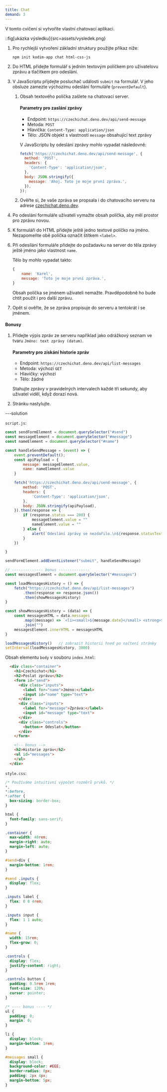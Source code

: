```yaml
---
title: Chat
demand: 3
---
```


V tomto cvičení si vytvoříte vlastní chatovací aplikaci.

::fig[ukázka výsledku]{src=assets/vysledek.png}

1.  Pro rychlejší vytvoření základní struktury použijte příkaz níže:

    ```bash
    npm init kodim-app chat html-css-js
    ```

1.  Do HTML přidejte formulář s jedním textovým políčkem pro uživatelovu zprávu a tlačítkem pro odeslání.

1.  V JavaScriptu přijdejte posluchač události `submit` na formulář. V jeho obsluze zamezte výchozímu odeslání formuláře (`preventDefault`).

    1.  Obsah textového políčka zašlete na chatovací server.

        #### Parametry pro zaslání zprávy

        - Endpoint: `https://czechichat.deno.dev/api/send-message`
        - Metoda: `POST`
        - Hlavička: `Content-Type: application/json`
        - Tělo: JSON objekt s vlastností `message` obsahující text zprávy

        V JavaScriptu by odeslání zprávy mohlo vypadat následovně:

        ```js
        fetch('https://czechichat.deno.dev/api/send-message', {
          method: 'POST',
          headers: {
            'Content-Type': 'application/json',
          },
          body: JSON.stringify({
            message: 'Ahoj. Toto je moje první zpráva.',
          }),
        });
        ```

    1.  Ověřte si, že vaše zpráva se propsala i do chatovacího serveru na adrese [czechichat.deno.dev](https://czechichat.deno.dev/).

1.  Po odeslání formuláře uživateli vymažte obsah políčka, aby měl prostor pro zprávu novou.

1.  K formuláři do HTML přidejte ještě jedno textové políčko na jméno. Nezapomeňte obě políčka označit štítkem `<label>`.

1.  Při odesílání formuláře přidejte do požadavku na server do těla zprávy ještě jméno jako vlastnost `name`.

    Tělo by mohlo vypadat takto:

    ```js
    {
    	name: 'Karel',
    	message: 'Toto je moje první zpráva.',
    }
    ```

    Obsah políčka se jménem uživateli nemažte. Pravděpodobně ho bude chtít použít i pro další zprávu.

1.  Opět si ověřte, že se zpráva propisuje do serveru a tentokrát i se jménem.

#### Bonusy

1.  Přidejte výpis zpráv ze serveru například jako odrážkový seznam ve tvaru `Jméno: text zprávy (datum)`.

    #### Parametry pro získání historie zpráv

    - Endpoint: `https://czechichat.deno.dev/api/list-messages`
    - Metoda: výchozí `GET`
    - Hlavičky: výchozí
    - Tělo: žádné

    Stahujte zprávy v pravidelných intervalech každé tři sekundy, aby uživatel viděl, když dorazí nová.

1.  Stránku nastylujte.

---solution

`script.js`:

```javascript
const sendFormElement = document.querySelector("#send")
const messageElement = document.querySelector("#message")
const nameElement = document.querySelector("#name")

const handleSendMessage = (event) => {
    event.preventDefault();
    const apiPayload = {
        message: messageElement.value,
        name: nameElement.value
    }

    fetch('https://czechichat.deno.dev/api/send-message', {
        method: 'POST',
        headers: {
            'Content-Type': 'application/json',
        },
        body: JSON.stringify(apiPayload),
    }).then(response => {
        if (response.status === 200) {
            messageElement.value = ""
            nameElement.value = ""
        } else {
            alert(`Odeslání zprávy se nezdařilo.\n${response.statusText}`)
        }
    })

}

sendFormElement.addEventListener("submit", handleSendMessage)

// -------------- bonus --------------
const messagesElement = document.querySelector("#messages")

const loadMessagesHistory = () => {
    fetch("https://czechichat.deno.dev/api/list-messages")
        .then(response => response.json())
        .then(showMessagesHistory)
}

const showMessagesHistory = (data) => {
    const messagesHTML = data.messages
        .map((message) => `<li><small>${message.date}</small> <strong>${message.name}</strong>: ${message.message}</li>`)
        .join("")
    messagesElement.innerHTML = messagesHTML
}

loadMessagesHistory()   // zobrazit historii hned po načtení stránky
setInterval(loadMessagesHistory, 3000)
```

Obsah elementu `body` v souboru `index.html`:

```html
  <div class="container">
    <h1>Czechichat</h1>
    <h2>Poslat zprávu</h2>
    <form id="send">
      <div class="inputs">
        <label for="name">Jméno:</label>
        <input id="name" type="text">
      </div>
      <div class="inputs">
        <label for="message">Zpráva:</label>
        <input id="message" type="text">
      </div>
      <div class="controls">
        <button>➤ Odeslat</button>
      </div>
    </form>

    <!-- bonus -->
    <h2>Historie zpráv</h2>
    <ul id="messages">
    </ul>
  </div>
```

`style.css`:

```css
/* Používáme intuitivní výpočet rozměrů prvků. */
*,
*:before,
*:after {
  box-sizing: border-box;
}

html {
  font-family: sans-serif;
}

.container {
  max-width: 40rem;
  margin-right: auto;
  margin-left: auto;
}

#send>div {
  margin-bottom: 1rem;
}

#send .inputs {
  display: flex;
}

.inputs label {
  flex: 0 0 4rem;
}

.inputs input {
  flex: 1 1 auto;
}

#name {
  width: 15rem;
  flex-grow: 0;
}

.controls {
  display: flex;
  justify-content: right;
}

.controls button {
  padding: 0.5rem 1rem;
  font-size: 120%;
  cursor: pointer;
}

/* ---- bonus ---- */
ul {
  padding: 0;
  margin: 0;
}

li {
  display: block;
  margin-bottom: 1rem;
}

#messages small {
  display: block;
  background-color: #EEE;
  border-radius: 8px;
  padding: 2px 4px;
  margin-bottom: 5px;
}
```